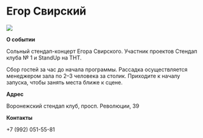 # Егор Свирский
![](https://external-content.duckduckgo.com/iu/?u=https%3A%2F%2Ftse1.mm.bing.net%2Fth%2Fid%2FOIP.lHVn7d5cues04uJn27UBbAHaHb%3Fpid%3DApi&f=1&ipt=eddb7ecd07e74dd6dba9f1be839954e6ae2e599ca3c9a9bf2b68c29a3e60da1b&ipo=images)

**О событии**

Сольный стендап-концерт Егора Свирского. Участник проектов Стендап клуба № 1 и StandUp на ТНТ.

Сбор гостей за час до начала программы. Рассадка осуществляется менеджером зала по 2–3 человека за столик. Приходите к началу запуска, чтобы занять места ближе к сцене.

**Адрес**

Воронежский стендап клуб, просп. Революции, 39

**Контакты**

+7 (992) 051-55-81
